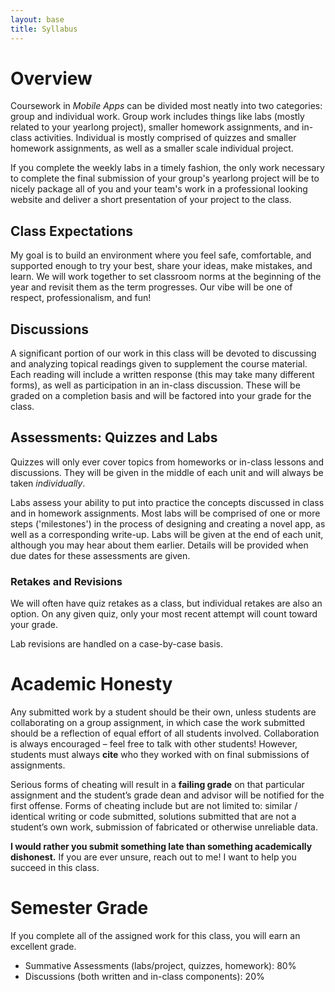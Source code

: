 ```yaml
---
layout: base
title: Syllabus
---
```

# Overview
Coursework in _Mobile Apps_ can be divided most neatly into two categories: group and individual work. Group work includes things like labs (mostly related to your yearlong project), smaller homework assignments, and in-class activities. Individual is mostly comprised of quizzes and smaller homework assignments, as well as a smaller scale individual project. 

If you complete the weekly labs in a timely fashion, the only work necessary to complete the final submission of your group's yearlong project will be to nicely package all of you and your team's work in a professional looking website and deliver a short presentation of your project to the class. 

## Class Expectations
My goal is to build an environment where you feel safe, comfortable, and supported enough to try your best, share your ideas, make mistakes, and learn. We will work together to set classroom norms at the beginning of the year and revisit them as the term progresses. Our vibe will be one of respect, professionalism, and fun!

## Discussions
A significant portion of our work in this class will be devoted to discussing and analyzing topical readings given to supplement the course material. Each reading will include a written response (this may take many different forms), as well as participation in an in-class discussion. These will be graded on a completion basis and will be factored into your grade for the class. 

## Assessments: Quizzes and Labs
Quizzes will only ever cover topics from homeworks or in-class lessons and discussions. They will be given in the middle of each unit and will always be taken _individually_.

Labs assess your ability to put into practice the concepts discussed in class and in homework assignments. Most labs will be comprised of one or more steps ('milestones') in the process of designing and creating a novel app, as well as a corresponding write-up. Labs will be given at the end of each unit, although you may hear about them earlier. Details will be provided when due dates for these assessments are given.

### Retakes and Revisions
We will often have quiz retakes as a class, but individual retakes are also an option. On any given quiz, only your most recent attempt will count toward your grade.

Lab revisions are handled on a case-by-case basis.

# Academic Honesty
Any submitted work by a student should be their own, unless students are collaborating on a group assignment, in which case the work submitted should be a reflection of equal effort of all students involved. Collaboration is always encouraged – feel free to talk with other students! However, students must always  **cite** who they worked with on final submissions of assignments.

Serious forms of cheating will result in a **failing grade** on that particular assignment and the student’s grade dean and advisor will be notified for the first offense. Forms of cheating include but are not limited to: similar / identical writing or code submitted, solutions submitted that are not a student’s own work, submission of fabricated or otherwise unreliable data.

**I would rather you submit something late than something academically dishonest.** If you are ever unsure, reach out to me! I want to help you succeed in this class.

# Semester Grade
If you complete all of the assigned work for this class, you will earn an excellent grade.
  - Summative Assessments (labs/project, quizzes, homework): 80%
  - Discussions (both written and in-class components): 20%
